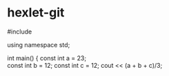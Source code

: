 # hexlet-git
#include <iostream>

using namespace std;

int main()
{
 const int a = 23;       
 const int b = 12;
 const int c = 12;
  cout << (a + b + c)/3;  

